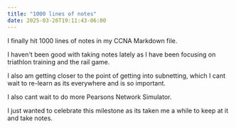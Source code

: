 ```yaml
---
title: "1000 lines of notes"
date: 2025-03-26T19:11:43-06:00
---
```

I finally hit 1000 lines of notes in my CCNA Markdown file. 

I haven't been good with taking notes lately as I have been focusing on triathlon training and the rail game. 

I also am getting closer to the point of getting into subnetting, which I cant wait to re-learn as its everywhere and is so important. 

I also cant wait to do more Pearsons Network Simulator. 

I just wanted to celebrate this milestone as its taken me a while to keep at it and take notes. 
